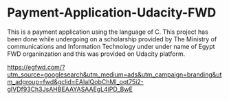 # Payment-Application-Udacity-FWD
This is a payment application using the language of C.
This project has been done while undergoing on a scholarship provided by The Ministry of communications and Information Technology under under name of Egypt FWD organinzation and this was provided on Udacity platform.

https://egfwd.com/?utm_source=googlesearch&utm_medium=ads&utm_campaign=branding&utm_adgroup=fwd&gclid=EAIaIQobChMI_oqt75i2-gIVDf93Ch3JsAHBEAAYASAAEgL4iPD_BwE
